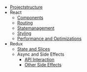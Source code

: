 * [Projectstructure](Projectstructure.md)
* React
  * [Components](React/Components.md)
  * [Routing](React/Routing.md)
  * [Statemanagement](React/Statemanagement.md)
  * [Styling](React/Styling.md)
  * [Performance and Optimizations](React/Performance.md)
* Redux
  * [State and Slices](Redux/State.md)
  * Async and Side Effects
    * [API Interaction](Redux/AsyncAndSideEffects/ApiInteraction.md)
    * [Other Side Effects](Redux/AsyncAndSideEffects/OtherSideeffects.md)

